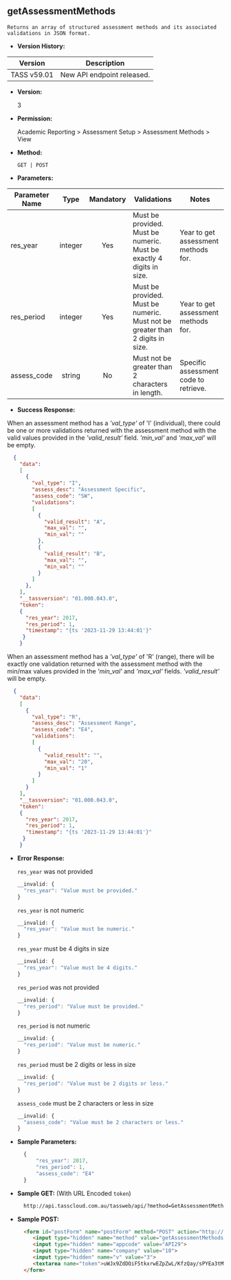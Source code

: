**getAssessmentMethods**
----
	Returns an array of structured assessment methods and its associated validations in JSON format.

* **Version History:**

Version | Description
--- | --- |
TASS v59.01 | New API endpoint released.

* **Version:**

	3

* **Permission:**

	Academic Reporting > Assessment Setup > Assessment Methods > View

* **Method:**

	`GET | POST`

*  **Parameters:**

Parameter Name | Type | Mandatory | Validations | Notes
--- | :---: | :---: | --- | --- |
res_year | integer | Yes | Must be provided.<br>Must be numeric.<br>Must be exactly 4 digits in size. | Year to get assessment methods for.
res_period | integer | Yes | Must be provided.<br>Must be numeric.<br>Must not be greater than 2 digits in size. | Year to get assessment methods for.
assess_code | string | No | Must not be greater than 2 characters in length. | Specific assessment code to retrieve.

* **Success Response:**

When an assessment method has a <i>'val_type'</i> of 'I' (individual), there could be one or more validations returned with the assessment method with the valid values provided in the <i>'valid_result'</i> field. <i>'min_val'</i> and <i>'max_val'</i> will be empty.

```json
  {
    "data": 
    [
      {
        "val_type": "I",
        "assess_desc": "Assessment Specific",
        "assess_code": "SW",
        "validations":      
        [
          {
            "valid_result": "A",
            "max_val": "",
            "min_val": ""
          },
          {
            "valid_result": "B",
            "max_val": "",
            "min_val": ""
          }
        ]
      },
    ],
    "__tassversion": "01.000.043.0",
    "token":
    {
      "res_year": 2017,
      "res_period": 1,
      "timestamp": "{ts '2023-11-29 13:44:01'}"
     }
    }
```

When an assessment method has a <i>'val_type'</i> of 'R' (range), there will be exactly one validation returned with the assessment method with the min/max values provided in the <i>'min_val'</i> and <i>'max_val'</i> fields. <i>'valid_result'</i> will be empty.

```json
  {
    "data": 
    [
      {
        "val_type": "R",
        "assess_desc": "Assessment Range",
        "assess_code": "E4",
        "validations": 
        [
          {
            "valid_result": "",
            "max_val": "20",
            "min_val": "1"
          }
        ]
      }			
    ],
    "__tassversion": "01.000.043.0",
    "token":
    {
      "res_year": 2017,
      "res_period": 1,
      "timestamp": "{ts '2023-11-29 13:44:01'}"
     }
    }
```
 
* **Error Response:**

    `res_year` was not provided
    ```javascript
    __invalid: {
      "res_year": "Value must be provided."
    }
    ```

    `res_year` is not numeric
    ```javascript
    __invalid: {
      "res_year": "Value must be numeric."
    }
    ```

    `res_year` must be 4 digits in size
    ```javascript
    __invalid: {
      "res_year": "Value must be 4 digits."
    }
    ```

    `res_period` was not provided
    ```javascript
    __invalid: {
      "res_period": "Value must be provided."
    }
    ```

    `res_period` is not numeric
    ```javascript
    __invalid: {
      "res_period": "Value must be numeric."
    }
    ```

    `res_period` must be 2 digits or less in size
    ```javascript
    __invalid: {
      "res_period": "Value must be 2 digits or less."
    }
    ```
	
    `assess_code` must be 2 characters or less in size
    ```javascript
    __invalid: {
      "assess_code": "Value must be 2 characters or less."
    }
    ```
    
* **Sample Parameters:**

  ```javascript
	{
		"res_year": 2017, 
		"res_period": 1,
		"assess_code": "E4"
	}
  ```

* **Sample GET:** (With URL Encoded `token`)

  ```HTML
    http://api.tasscloud.com.au/tassweb/api/?method=GetAssessmentMethods&appcode=API29&company=10&v=3&token=uWJx9ZdDOiF5tkxrwEZpZwL/KfzQay/sPYEa3tMW7FLWHz1+9mT9PJsVNmoq+l5X2enBUIMJk/aVlKdd9377jMCGSBa7CWmK7bp5zu71Ykw=
  ```
  
* **Sample POST:**

  ```HTML
    <form id="postForm" name="postForm" method="POST" action="http://api.tasscloud.com.au/tassweb/api/">
       <input type="hidden" name="method" value="getAssessmentMethods**">
       <input type="hidden" name="appcode" value="API29">
       <input type="hidden" name="company" value="10">
       <input type="hidden" name="v" value="3">
       <textarea name="token">uWJx9ZdDOiF5tkxrwEZpZwL/KfzQay/sPYEa3tMW7FLWHz1+9mT9PJsVNmoq+l5X2enBUIMJk/aVlKdd9377jMCGSBa7CWmK7bp5zu71Ykw=</textarea>
    </form>
  ```
